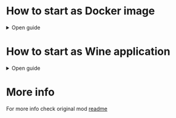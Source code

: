 # How to start as Docker image #

<details>
  <summary>Open guide</summary>

## Download latest from Docker Hub ##
```
docker pull kanlas/mb-wfas-dynamicsquads
```

## Or build by yourself ##
```
wget https://raw.githubusercontent.com/kanlas-net/MB_WFAS_DynamicSquads/master/Docker/Dockerfile
docker build --tag dynamicsquads .
```

## Start container ##
```
chown 5885:5885 /path/to/logs/folder; chmod 770 /path/to/logs/folder
docker run -itd \
--restart=always \
-v /path/to/config/name.txt:/opt/wfas/config.txt \
-v /path/to/logs/folder:/opt/wfas/Logs \
--name dynamicsquads \
-p 7240:7240 -p 7240:7240/udp \
dynamicsquads
```
`chown 5885:5885 /path/to/logs/folder; chmod 770 /path/to/logs/folder` and `/path/to/logs/folder:/opt/wfas/Logs` are optional. If they are not specified logs and banlist will be written inside the container.
<!-- Change environment variable *PORT* by adding `-e PORT=your_port` to container. Basically you don't need to change a container port, so if you want to use another one just change host port in mapping argument and use default port in game config. *PORT* variable is needed for healthcheck to work properly. -->

</details>

# How to start as Wine application #

<details>
  <summary>Open guide</summary>
<br/>
:warning: This method requires installed Wine for x86 package

## Download and unpack ##

Download latest release [here](https://github.com/kanlas-net/MB_WFAS_DynamicSquads/releases/latest/download/DynamicSquads.zip)

Replace files in the folder *Path_to_Dedicated_Server\Modules\Ogniem i Mieczem* with ones from the archive

## Or build with Linux from source ##

Run `build_module.sh`, it will create file *.env* where you should set path to your python2 binary

Then build project at any time by running `build_module.sh`

## Systemd setup ##

You can start a server as daemon, follow [instructions](https://github.com/kanlas-net/MB_Systemd).

</details>

# More info #
For more info check original mod [readme](https://github.com/Daimyo21/Mount-Blade-WFAS-Dynamic-Squads-CaptainCoop-Server-Side-Mod/blob/master/Readme.txt)
